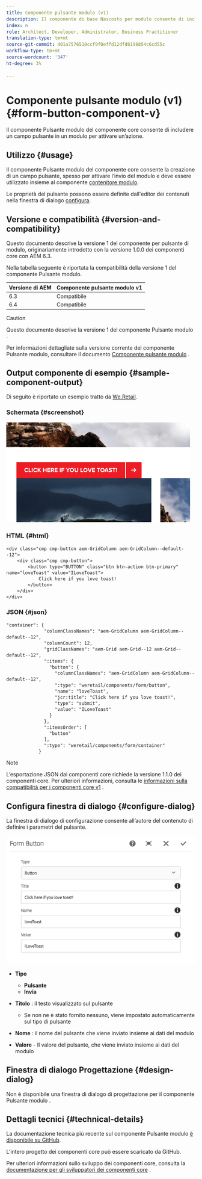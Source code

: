 ```yaml
---
title: Componente pulsante modulo (v1)
description: Il componente di base Nascosto per modulo consente di includere un campo nascosto in un modulo.
index: n
role: Architect, Developer, Administrator, Business Practitioner
translation-type: tm+mt
source-git-commit: d01a7576518ccf9f0effd12dfd8198854c6cd55c
workflow-type: tm+mt
source-wordcount: '347'
ht-degree: 3%

---
```



# Componente pulsante modulo (v1) {#form-button-component-v}

Il componente Pulsante modulo del componente core consente di includere un campo pulsante in un modulo per attivare un’azione.

## Utilizzo {#usage}

Il componente Pulsante modulo del componente core consente la creazione di un campo pulsante, spesso per attivare l’invio del modulo e deve essere utilizzato insieme al componente [contenitore modulo](form-container-v1.md).

Le proprietà del pulsante possono essere definite dall&#39;editor dei contenuti nella finestra di dialogo [configura](#configure-dialog).

## Versione e compatibilità {#version-and-compatibility}

Questo documento descrive la versione 1 del componente per pulsante di modulo, originariamente introdotto con la versione 1.0.0 dei componenti core con AEM 6.3.

Nella tabella seguente è riportata la compatibilità della versione 1 del componente Pulsante modulo.

| Versione di AEM | Componente pulsante modulo v1 |
|--- |--- |
| 6.3 | Compatibile |
| 6.4 | Compatibile |

>[!CAUTION]
>
>Questo documento descrive la versione 1 del componente Pulsante modulo .
>
>Per informazioni dettagliate sulla versione corrente del componente Pulsante modulo, consultare il documento [Componente pulsante modulo](/help/components/forms/form-button.md) .

## Output componente di esempio {#sample-component-output}

Di seguito è riportato un esempio tratto da [We.Retail](https://helpx.adobe.com/experience-manager/6-4/sites/developing/using/we-retail.html).

### Schermata {#screenshot}

![](/help/assets/chlimage_1-48.png)

### HTML {#html}

```
<div class="cmp cmp-button aem-GridColumn aem-GridColumn--default--12">
    <div class="cmp cmp-button">
        <button type="BUTTON" class="btn btn-action btn-primary" name="loveToast" value="ILoveToast">
            Click here if you love toast!
        </button>
    </div>
</div>
```

### JSON {#json}

```
"container": {
              "columnClassNames": "aem-GridColumn aem-GridColumn--default--12",
              "columnCount": 12,
              "gridClassNames": "aem-Grid aem-Grid--12 aem-Grid--default--12",
              ":items": {
                "button": {
                  "columnClassNames": "aem-GridColumn aem-GridColumn--default--12",
                  ":type": "weretail/components/form/button",
                  "name": "loveToast",
                  "jcr:title": "Click here if you love toast!",
                  "type": "submit",
                  "value": "ILoveToast"
                }
              },
              ":itemsOrder": [
                "button"
              ],
              ":type": "weretail/components/form/container"
            }
```

>[!NOTE]
>
>L’esportazione JSON dai componenti core richiede la versione 1.1.0 dei componenti core. Per ulteriori informazioni, consulta le [informazioni sulla compatibilità per i componenti core v1](/help/versions.md) .

## Configura finestra di dialogo {#configure-dialog}

La finestra di dialogo di configurazione consente all’autore del contenuto di definire i parametri del pulsante.

![](/help/assets/chlimage_1-49.png)

* **Tipo**
   * **Pulsante**
   * **Invia**

* **Titolo** : il testo visualizzato sul pulsante
   * Se non ne è stato fornito nessuno, viene impostato automaticamente sul tipo di pulsante

* **Nome** : il nome del pulsante che viene inviato insieme ai dati del modulo
* **Valore**  - Il valore del pulsante, che viene inviato insieme ai dati del modulo

## Finestra di dialogo Progettazione {#design-dialog}

Non è disponibile una finestra di dialogo di progettazione per il componente Pulsante modulo .

## Dettagli tecnici {#technical-details}

La documentazione tecnica più recente sul componente Pulsante modulo [è disponibile su GitHub](https://github.com/adobe/aem-core-wcm-components/tree/master/content/src/content/jcr_root/apps/core/wcm/components/form/button/v1/button).

L’intero progetto dei componenti core può essere scaricato da GitHub.

Per ulteriori informazioni sullo sviluppo dei componenti core, consulta la [documentazione per gli sviluppatori dei componenti core](/help/developing/overview.md) .
